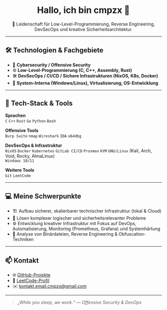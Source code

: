 <h1 align="center">Hallo, ich bin cmpzx 👋</h1>

<p align="center">
  🧠 Leidenschaft für Low-Level-Programmierung, Reverse Engineering, DevSecOps und kreative Sicherheitsarchitektur.
</p>

---

## 🛠️ Technologien & Fachgebiete

- 🔐 **Cybersecurity / Offensive Security**
- ⚙️ **Low-Level-Programmierung (C, C++, Assembly, Rust)**
- 🛠️ **DevSecOps / CI/CD / Sichere Infrastrukturen (NixOS, K8s, Docker)**
- 🧠 **System-Interna (Windows/Linux), Virtualisierung, OS-Entwicklung**

---

## 🧰 Tech-Stack & Tools

**Sprachen**  
`C` `C++` `Rust` `Go` `Python` `Bash`

**Offensive Tools**  
`Burp Suite` `nmap` `Wireshark` `IDA` `x64dbg`

**DevSecOps & Infrastruktur**  
`NixOS` `Docker` `Kubernetes` `GitLab CI/CD`
`Proxmox` `KVM`
`GNU/Linux` (Kali, Arch, Void, Rocky, AlmaLinux)  
`Windows 10/11`

**Weitere Tools**  
`Git` `LeetCode` 

---

## 💻 Meine Schwerpunkte

- 🏗️ Aufbau sicherer, skalierbarer technischer Infrastruktur (lokal & Cloud)
- 🧠 Lösen komplexer logischer und sicherheitsrelevanter Probleme
- ⚙️ Entwicklung kreativer Infrastruktur mit Fokus auf DevOps, Automatisierung, Monitoring (Prometheus, Grafana) und Systemhärtung
- 🔬 Analyse von Binärdateien, Reverse Engineering & Obfuscation-Techniken

---

## 📫 Kontakt

- 🌐 [GitHub-Projekte](https://github.com/cmpzx0?tab=repositories)
- 🧠 [LeetCode-Profil](https://leetcode.com/u/cmpzx0dd/)
- ✉️ kontakt.email.cmpzx@gmail.com

---

> *„While you sleep, we work.“ — Offensive Security & DevOps*
